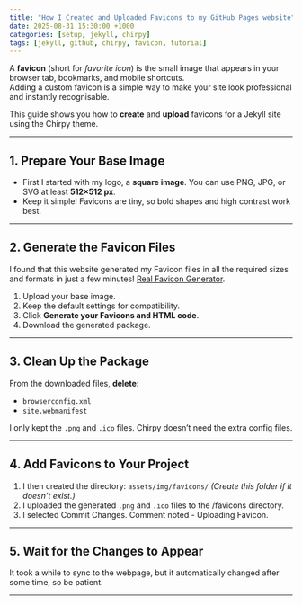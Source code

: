 ```yaml
---
title: "How I Created and Uploaded Favicons to my GitHub Pages website"
date: 2025-08-31 15:30:00 +1000
categories: [setup, jekyll, chirpy]
tags: [jekyll, github, chirpy, favicon, tutorial]
---
```


A **favicon** (short for *favorite icon*) is the small image that appears in your browser tab, bookmarks, and mobile shortcuts.  
Adding a custom favicon is a simple way to make your site look professional and instantly recognisable.

This guide shows you how to **create** and **upload** favicons for a Jekyll site using the Chirpy theme.

---

## 1. Prepare Your Base Image
- First I started with my logo, a **square image**. You can use PNG, JPG, or SVG at least **512×512 px**.
- Keep it simple! Favicons are tiny, so bold shapes and high contrast work best.

---

## 2. Generate the Favicon Files
I found that this website generated my Favicon files in all the required sizes and formats in just a few minutes! [Real Favicon Generator](https://realfavicongenerator.net/).

1. Upload your base image.
2. Keep the default settings for compatibility.
3. Click **Generate your Favicons and HTML code**.
4. Download the generated package.

---

## 3. Clean Up the Package
From the downloaded files, **delete**:

- `browserconfig.xml`
- `site.webmanifest`

I only kept the `.png` and `.ico` files. Chirpy doesn’t need the extra config files.

---

## 4. Add Favicons to Your Project
1. I then created the directory: `assets/img/favicons/`
*(Create this folder if it doesn’t exist.)*
2. I uploaded the generated `.png` and `.ico` files to the /favicons directory.
3. I selected Commit Changes. Comment noted - Uploading Favicon.

---

## 5. Wait for the Changes to Appear
It took a while to sync to the webpage, but it automatically changed after some time, so be patient. 

---
